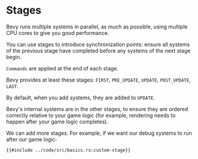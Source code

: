 # Stages

Bevy runs multiple systems in parallel, as much as possible, using multiple CPU
cores to give you good performance.

You can use stages to introduce synchronization points: ensure all systems of
the previous stage have completed before any systems of the next stage begin.

`Commands` are applied at the end of each stage.

Bevy provides at least these stages: `FIRST`, `PRE_UPDATE`, `UPDATE`, `POST_UPDATE`, `LAST`.

By default, when you add systems, they are added to `UPDATE`.

Bevy's internal systems are in the other stages, to ensure they are ordered
correctly relative to your game logic (for example, rendering needs to happen
after your game logic completes).

We can add more stages. For example, if we want our debug systems to run after our game logic:

```rust,no_run,noplayground
{{#include ../code/src/basics.rs:custom-stage}}
```

